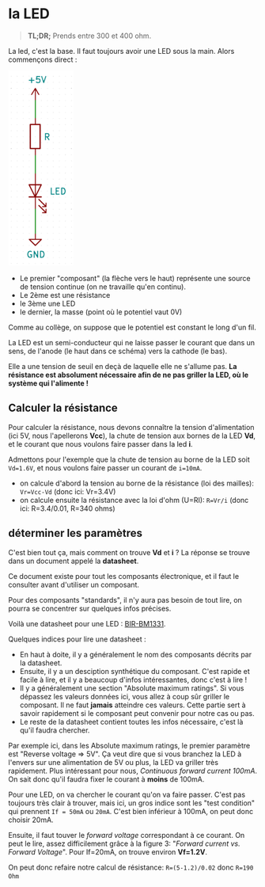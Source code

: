 # la LED

> **TL;DR;** Prends entre 300 et 400 ohm.

La led, c'est la base. Il faut toujours avoir une LED sous la main. Alors commençons direct :

![](../../images/led_base.png "la base")

- Le premier "composant" (la flèche vers le haut) représente une source de tension continue (on ne travaille qu'en continu).
- Le 2ème est une résistance
- le 3ème une LED
- le dernier, la masse (point où le potentiel vaut 0V)

Comme au collège, on suppose que le potentiel est constant le long d'un fil.

La LED est un semi-conducteur qui ne laisse passer le courant que dans un sens, de l'anode (le haut dans ce schéma) vers la cathode (le bas).

Elle a une tension de seuil en deçà de laquelle elle ne s'allume pas. __La résistance est absolument nécessaire afin de ne pas griller la LED, où le système qui l'alimente !__

## Calculer la résistance

Pour calculer la résistance, nous devons connaître la tension d'alimentation (ici 5V, nous l'apellerons __Vcc__), la chute de tension aux bornes de la LED __Vd__, et le courant que nous voulons faire passer dans la led __i__.

Admettons pour l'exemple que la chute de tension au borne de la LED soit `Vd=1.6V`, et nous voulons faire passer un courant de `i=10mA`.

- on calcule d'abord la tension au borne de la résistance (loi des mailles): `Vr=Vcc-Vd` (donc ici: Vr=3.4V)
- on calcule ensuite la résistance avec la loi d'ohm (U=RI): `R=Vr/i` (donc ici: R=3.4/0.01, R=340 ohms)

## déterminer les paramètres

C'est bien tout ça, mais comment on trouve __Vd__ et __i__ ? La réponse se trouve dans un document appelé la __datasheet__.

Ce document existe pour tout les composants électronique, et il faut le consulter avant d'utiliser un composant.

Pour des composants "standards", il n'y aura pas besoin de tout lire, on pourra se concentrer sur quelques infos précises.

Voilà une datasheet pour une LED : [BIR-BM1331](../../datasheets/BIR-BM1331.PDF).

Quelques indices pour lire une datasheet :

- En haut à doite, il y a généralement le nom des composants décrits par la datasheet.
- Ensuite, il y a un desciption synthétique du composant. C'est rapide et facile à lire, et il y a beaucoup d'infos intéressantes, donc c'est à lire !
- Il y a généralement une section "Absolute maximum ratings". Si vous dépassez les valeurs données ici, vous allez à coup sûr griller le composant. Il ne faut __jamais__ atteindre ces valeurs. Cette partie sert à savoir rapidement si le composant peut convenir pour notre cas ou pas.
- Le reste de la datasheet contient toutes les infos nécessaire, c'est là qu'il faudra chercher.


Par exemple ici, dans les Absolute maximum ratings, le premier paramètre est "Reverse voltage => 5V". Ça veut dire que si vous branchez la LED à l'envers sur une alimentation de 5V ou plus, la LED va griller très rapidement.
Plus intéressant pour nous, _Continuous forward current 100mA_. On sait donc qu'il faudra fixer le courant à __moins__ de 100mA.

Pour une LED, on va chercher le courant qu'on va faire passer. C'est pas toujours très clair à trouver, mais ici, un gros indice sont les "test condition" qui prennent `If = 50mA` ou `20mA`. C'est bien inférieur à 100mA, on peut donc choisir 20mA.

Ensuite, il faut touver le _forward voltage_ correspondant à ce courant. On peut le lire, assez difficilement grâce à la figure 3: "_Forward current vs. Forward Voltage_". Pour If=20mA, on trouve environ __Vf=1.2V__.

On peut donc refaire notre calcul de résistance: `R=(5-1.2)/0.02` donc `R=190 Ohm`


